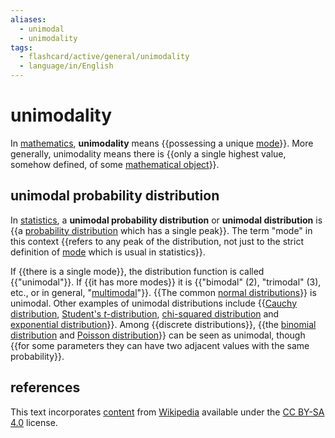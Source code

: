 ```yaml
---
aliases:
  - unimodal
  - unimodality
tags:
  - flashcard/active/general/unimodality
  - language/in/English
---
```


# unimodality

In [mathematics](mathematics.md), __unimodality__ means {{possessing a unique [mode](mode%20(statistics).md)}}. More generally, unimodality means there is {{only a single highest value, somehow defined, of some [mathematical object](mathematical%20object.md)}}. <!--SR:!2024-09-19,15,290!2024-10-25,41,290-->

## unimodal probability distribution

In [statistics](statistics.md), a __unimodal probability distribution__ or __unimodal distribution__ is {{a [probability distribution](probability%20distribution.md) which has a single peak}}. The term "mode" in this context {{refers to any peak of the distribution, not just to the strict definition of [mode](mode%20(statistics).md) which is usual in statistics}}. <!--SR:!2024-10-27,39,290!2024-11-09,53,310-->

If {{there is a single mode}}, the distribution function is called {{"unimodal"}}. If {{it has more modes}} it is {{"bimodal" (2), "trimodal" (3), etc., or in general, "[multimodal](multimodal%20distribution.md)"}}. {{The common [normal distributions](normal%20distribution.md)}} is unimodal. Other examples of unimodal distributions include {{[Cauchy distribution](Cauchy%20distribution.md), [Student's _t_-distribution](Student's%20t-distribution.md), [chi-squared distribution](chi-squared%20distribution.md) and [exponential distribution](exponential%20distribution.md)}}. Among {{discrete distributions}}, {{the [binomial distribution](binomial%20distribution.md) and [Poisson distribution](poisson%20distribution.md)}} can be seen as unimodal, though {{for some parameters they can have two adjacent values with the same probability}}. <!--SR:!2024-11-10,54,310!2024-09-19,15,290!2024-09-20,16,290!2024-09-19,15,290!2024-09-21,17,290!2024-09-21,17,290!2024-10-28,40,290!2024-10-27,40,290!2024-09-20,16,290-->

## references

This text incorporates [content](https://en.wikipedia.org/wiki/unimodality) from [Wikipedia](Wikipedia.md) available under the [CC BY-SA 4.0](https://creativecommons.org/licenses/by-sa/4.0/) license.

